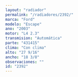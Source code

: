 ```yaml
---
layout: "radiador"
permalink: "/radiadores/2392/"
marca: "Ford"
modelo: "Escape"
ano: "2003"
motor: "L4 2.3"
transmision: "Automática"
parte: "431415"
clima: "Con clima"
alto: "27 9/16"
ancho: "18 3/8"
observaciones: ""
id: "2392"
---
```


